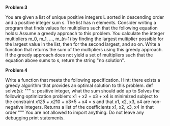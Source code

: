 **Problem 3**

You are given a list of unique positive integers L sorted in descending order and a positive integer sum s. The list has n elements. Consider writing a program that finds values for multipliers  such that the following equation holds: 
Assume a greedy approach to this problem. You calculate the integer multipliers m_0, m_1, ..., m_(n-1) by finding the largest multiplier possible for the largest value in the list, then for the second largest, and so on. Write a function that returns the sum of the multipliers using this greedy approach. If the greedy approach does not yield a set of multipliers such that the equation above sums to s, return the string "no solution". 

**Problem 4**

Write a function that meets the following specification. Hint: there exists a greedy algorithm that provides an optimal solution to this problem.
def solve(s):
    """ 
    s: positive integer, what the sum should add up to
    Solves the following optimization problem:
        x1 + x2 + x3 + x4 is minimized 
        subject to the constraint x1*25 + x2*10 + x3*5 + x4 = s
        and that x1, x2, x3, x4 are non-negative integers.
    Returns a list of the coefficients x1, x2, x3, x4 in that order
    """
You are not allowed to import anything. Do not leave any debugging print statements.


